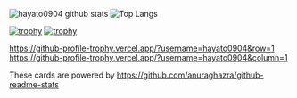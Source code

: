<!-- グラフや表 -->
![hayato0904 github stats](https://github-readme-stats.vercel.app/api?username=hayato0904&count_private=true&show_icons=true&theme=radical)
![Top Langs](https://github-readme-stats.vercel.app/api/top-langs/?username=hayato0904&theme=radical)
<!-- トロフィー🏆 -->
[![trophy](https://github-profile-trophy.vercel.app/?username=hayato0904)](https://github.com/hayato0904/github-profile-trophy)
[![trophy](https://github-profile-trophy.vercel.app/?username=hayato0904&theme=onedark)](https://github.com/hayato0904/github-profile-trophy)
<!-- トロフィー🏆の行を制限する -->
https://github-profile-trophy.vercel.app/?username=hayato0904&row=1
https://github-profile-trophy.vercel.app/?username=hayato0904&column=1

These cards are powered by https://github.com/anuraghazra/github-readme-stats
